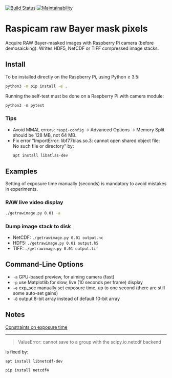 [![Build Status](https://travis-ci.com/scivision/pibayer.svg?branch=master)](https://travis-ci.com/scivision/pibayer)
[![Maintainability](https://api.codeclimate.com/v1/badges/66560126d66fb438a9d4/maintainability)](https://codeclimate.com/github/scivision/raspicam-raw-bayer/maintainability)

# Raspicam raw Bayer mask pixels

Acquire RAW Bayer-masked images with Raspberry Pi camera (before demosaicking). 
Writes HDF5, NetCDF or TIFF compressed image stacks.


## Install

To be installed directly on the Raspberry Pi, using Python &ge; 3.5:
```sh
python3 -m pip install -e .
```

Running the self-test must be done on a Raspberry Pi with camera module:
```python
python3 -m pytest
```

### Tips
* Avoid MMAL errors: `raspi-config` &rarr; Advanced Options &rarr; Memory Split should be 128 MB, not 64 MB.
* Fix error "ImportError: libf77blas.so.3: cannot open shared object file: No such file or directory" by:
  ```sh
  apt install libatlas-dev
  ```

## Examples

Setting of exposure time manually (seconds) is mandatory to avoid mistakes in experiments.

### RAW live video display
```sh
./getrawimage.py 0.01 -a
```

### Dump image stack to disk

* NetCDF: `./getrawimage.py 0.01 output.nc`
* HDF5: `./getrawimage.py 0.01 output.h5`
* TIFF: `./getrawimage.py 0.01 output.tif`

## Command-Line Options

* `-a` GPU-based preview, for aiming camera (fast) 
* `-p` use Matplotlib for slow, live (10 seconds per frame) display 
* `-e` exp_sec manually set exposure time, up to one second (there are still some auto-set gains) 
* `-8` output 8-bit array instead of default 10-bit array

## Notes

[Constraints on exposure time](http://picamera.readthedocs.io/en/latest/fov.html#camera-modes)

---

> ValueError: cannot save to a group with the scipy.io.netcdf backend

is fixed by:
```sh
apt install libnetcdf-dev

pip install netcdf4
```
